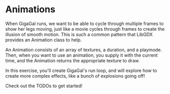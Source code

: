 # Animations

When GigaGal runs, we want to be able to cycle through multiple frames to show her legs moving, just like a movie cycles through frames to create the illusion of smooth motion. This is such a common pattern that LibGDX provides an Animation class to help.

An Animation consists of an array of textures, a duration, and a playmode. Then, when you want to use an animation, you supply it with the current time, and the Animation returns the appropriate texture to draw.

In this exercise, you'll create GigaGal's run loop, and will explore how to create more complex effects, like a bunch of explosions going off!

Check out the TODOs to get started!
